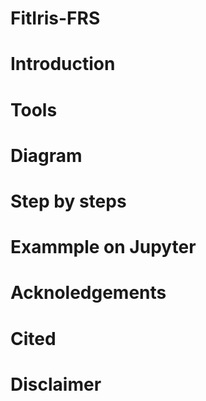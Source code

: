 # FitIris-FRS

# Introduction
# Tools
# Diagram
# Step by steps
# Exammple on Jupyter 
# Acknoledgements
# Cited
# Disclaimer
